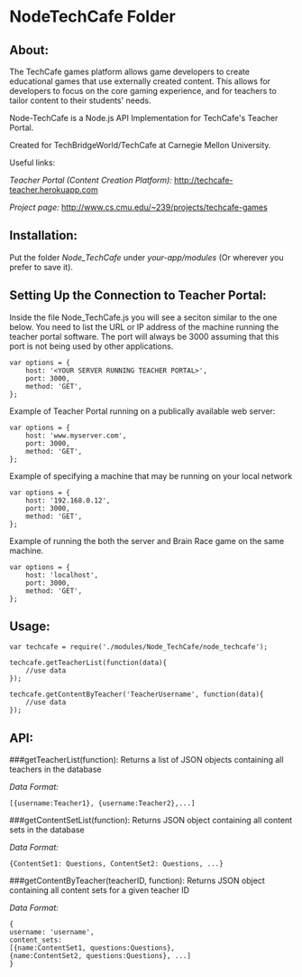 NodeTechCafe Folder
====================

About:
------

The TechCafe games platform allows game developers to create educational
games that use externally created content. This allows for developers to
focus on the core gaming experience, and for teachers to tailor content to 
their students' needs. 

Node-TechCafe is a Node.js API Implementation for TechCafe's Teacher Portal. 

Created for TechBridgeWorld/TechCafe at Carnegie Mellon University. 

Useful links:

*Teacher Portal (Content Creation Platform):*
http://techcafe-teacher.herokuapp.com

*Project page:* 
http://www.cs.cmu.edu/~239/projects/techcafe-games

Installation:
-------------

Put the folder *Node_TechCafe* under *your-app/modules* (Or wherever you prefer to save it). 

Setting Up the Connection to Teacher Portal:
------

Inside the file Node_TechCafe.js you will see a seciton similar to the one below. You need to list the URL or IP address of the machine running the teacher portal software. The port will always be 3000 assuming that this port is not being used by other applications.

	var options = {
		host: '<YOUR SERVER RUNNING TEACHER PORTAL>',
		port: 3000,
		method: 'GET',
	};

Example of Teacher Portal running on a publically available web server:
	
	var options = {
		host: 'www.myserver.com',
		port: 3000,
		method: 'GET',
	};
	
Example of specifying a machine that may be running on your local network
	
	var options = {
		host: '192.168.0.12',
		port: 3000,
		method: 'GET',
	};
	
Example of running the both the server and Brain Race game on the same machine.
	
	var options = {
		host: 'localhost',
		port: 3000,
		method: 'GET',
	};

Usage: 
------

	var techcafe = require('./modules/Node_TechCafe/node_techcafe');
	
	techcafe.getTeacherList(function(data){
		//use data
	});
	
	techcafe.getContentByTeacher('TeacherUsername', function(data){
		//use data
	});

API: 
----

###getTeacherList(function):
Returns a list of JSON objects containing all teachers in the database

*Data Format:*

	[{username:Teacher1}, {username:Teacher2},...]

###getContentSetList(function):
Returns JSON object containing all content sets in the database

*Data Format:*
	
	{ContentSet1: Questions, ContentSet2: Questions, ...}

###getContentByTeacher(teacherID, function):
Returns JSON object containing all content sets for a given teacher ID

*Data Format:*

	{
	username: 'username', 
	content_sets: 
	[{name:ContentSet1, questions:Questions},
	{name:ContentSet2, questions:Questions}, ...]
	}